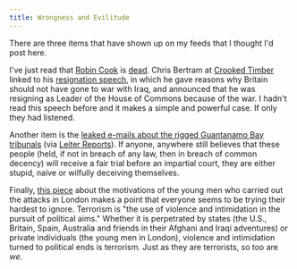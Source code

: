 ```yaml
---
title: Wrongness and Evilitude
---
```

There are three items that have shown up on my feeds that I thought I'd post here.

I've just read that <a href="http://www.robincook.org.uk/">Robin Cook</a> is <a href="http://news.bbc.co.uk/1/hi/uk/4127654.stm">dead</a>. Chris Bertram at <a href="http://crookedtimber.org/2005/08/06/robin-cook-is-dead/">Crooked Timber</a> linked to his <a href="http://www.robincook.org.uk/cook/rc_press.asp#article8">resignation speech</a>, in which he gave reasons why Britain should not have gone to war with Iraq, and announced that he was resigning as Leader of the House of Commons because of the war. I hadn't read this speech before and it makes a simple and powerful case. If only they had listened.

Another item is the <a href="http://www.abc.net.au/news/newsitems/200508/s1426797.htm">leaked e-mails about the rigged Guantanamo Bay tribunals</a> (via <a href="http://leiterreports.typepad.com/blog/2005/08/gitmo_terrorism_1.html">Leiter Reports</a>). If anyone, anywhere still believes that these people (held, if not in breach of any law, then in breach of common decency) will receive a fair trial before an impartial court, they are either stupid, naive or wilfully deceiving themselves.

Finally, <a href="http://www.chron.com/cs/CDA/printstory.mpl/editorial/outlook/3293645">this piece</a> about the motivations of the young men who carried out the attacks in London makes a point that everyone seems to be trying their hardest to ignore. Terrorism is "the use of violence and intimidation in the pursuit of political aims." Whether it is perpetrated by  states (the U.S., Britain, Spain, Australia and friends in their Afghani and Iraqi adventures) or private individuals (the young men in London), violence and intimidation turned to political ends is terrorism. Just as they are terrorists, so too are <span style="font-style: italic;">we</span>.
